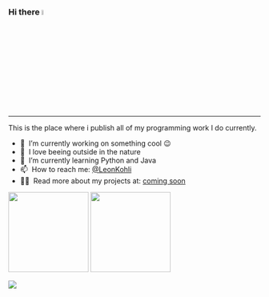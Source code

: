 ### Hi there <a href="https://leonkohli.github.io/"><img src="https://media.giphy.com/media/hvRJCLFzcasrR4ia7z/giphy.gif" width="5%"></a>
---

This is the place where i publish all of my programming work I do currently.

- 🔭 &nbsp;I’m currently working on something cool :wink:
- 🌱 &nbsp;I love beeing outside in the nature
- 🤖 &nbsp;I’m currently learning Python and Java
- 📫 &nbsp;How to reach me: [@LeonKohli](https://t.me/LeonKohli)
- 👨‍💻 &nbsp;Read more about my projects at: [coming soon]()


<img height="160" src="https://github-readme-stats-zeta-virid.vercel.app/api?username=LeonKohli&show_icons=true&theme=tokyonight">  <img height="160" src="https://github-readme-stats-zeta-virid.vercel.app/api/top-langs/?username=LeonKohli&langs_count=5&layout=compact&theme=tokyonight">

![](https://hit.yhype.me/github/profile?user_id=98176333)

